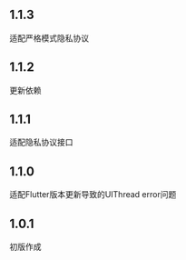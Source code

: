 ## 1.1.3
适配严格模式隐私协议

## 1.1.2

更新依赖

## 1.1.1

适配隐私协议接口

## 1.1.0

适配Flutter版本更新导致的UIThread error问题

## 1.0.1
初版作成
